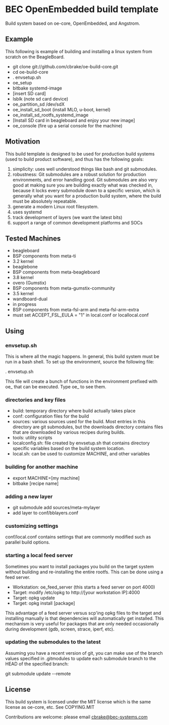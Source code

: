 BEC OpenEmbedded build template
===============================

Build system based on oe-core, OpenEmbedded, and Angstrom.

Example
-------

This following is example of building and installing a linux system from
scratch on the BeagleBoard.

* git clone git://github.com/cbrake/oe-build-core.git
* cd oe-build-core
* . envsetup.sh
* oe_setup
* bitbake systemd-image
* [insert SD card]
* lsblk (note sd card device)
* oe\_partition\_sd /dev/sdX
* oe\_install\_sd\_boot (install MLO, u-boot, kernel)
* oe\_install\_sd\_rootfs\_systemd\_image
* [Install SD card in beagleboard and enjoy your new image]
* oe\_console (fire up a serial console for the machine)

Motivation
----------

This build template is designed to be used for production
build systems (used to build product software), and thus
has the following goals:

1. simplicity: uses well understood things like bash and
   git submodules.
1. robustness: Git submodules are
   a robust solution for production environments, and 
   error handling good.  Git submodules are also very good at making
   sure you are building exactly what was checked in, because it locks every
   submodule down to a specific version, which is generally what you want for a production
   build system, where the build must be absolutely repeatable.
1. generate a modern Linux root filesystem.
1. uses systemd
1. track development of layers (we want the latest bits)
1. support a range of common development platforms and SOCs

Tested Machines
---------------

* beagleboard
 * BSP components from meta-ti
 * 3.2 kernel
* beaglebone
 * BSP components from meta-beagleboard
 * 3.8 kernel
* overo (Gumstix)
 * BSP components from meta-gumstix-community
 * 3.5 kernel
* wandboard-dual
 * in progress
 * BSP components from meta-fsl-arm and meta-fsl-arm-extra
 * must set ACCEPT\_FSL\_EULA = "1" in local.conf or locallocal.conf

Using
-----

### envsetup.sh

This is where all the magic happens.  In general, this build system 
must be run in a bash shell.  To set up the environment, source the following file:

. envsetup.sh

This file will create a bunch of functions in the environment
prefixed with oe\_ that can be executed.  Type oe\_ <tab><tab>
to see them.

### directories and key files

* build: temporary directory where build actually takes place
* conf: configuration files for the build
* sources: various sources used for the build.  Most entries
in this directory are git submodules, but the downloads
directory contains files that are downloaded by various
recipes during builds.
* tools: utility scripts
* localconfig.sh: file created by envsetup.sh that contains
directory specific variables based on the build system location.
* local.sh: can be used to customize MACHINE, and other variables

### building for another machine

* export MACHINE=[my machine]
* bitbake [recipe name]

### adding a new layer

*  git submodule add <git URI> sources/meta-mylayer
*  add layer to conf/bblayers.conf

### customizing settings

conf/local.conf contains settings that are commonly modified such
as parallel build options.

### starting a local feed server

Sometimes you want to install packages you build on the target system
without building and re-installing the entire rootfs.  This can be done
using a feed server.

* Workstation: oe\_feed\_server (this starts a feed server on port 4000)
* Target: modify /etc/opkg to http://[your workstation IP]:4000
* Target: opkg update
* Target: opkg install [package]

This advantage of a feed server versus scp'ing opkg files to the target
and installing manually is that dependencies will automatically get installed.
This mechanism is very useful for packages that are only needed occasionally
during development (gdb, screen, strace, iperf, etc).

### updating the submodules to the latest

Assuming you have a recent version of git, you can make use of the branch
values specified in .gitmodules to update each submodule branch to the 
HEAD of the specified branch:

git submodule update --remote

License
-------

This build system is licensed under the MIT license which is the
same license as oe-core, etc.  See COPYING.MIT

Contributions are welcome: please email cbrake@bec-systems.com


